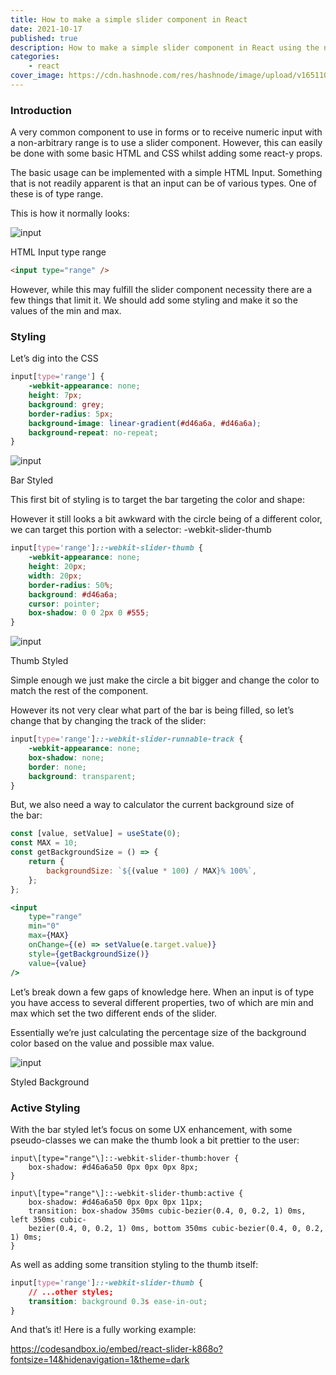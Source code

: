 ```yaml
---
title: How to make a simple slider component in React
date: 2021-10-17
published: true
description: How to make a simple slider component in React using the native Html INPUT element and some CSS styling with a little bit of Javascript.
categories:
    - react
cover_image: https://cdn.hashnode.com/res/hashnode/image/upload/v1651103847988/IPmjdjoTV.png
---
```


### Introduction

A very common component to use in forms or to receive numeric input with a non-arbitrary range is to use a slider component. However, this can easily be done with some basic HTML and CSS whilst adding some react-y props.

The basic usage can be implemented with a simple HTML Input. Something that is not readily apparent is that an input can be of various types. One of these is of type range.

This is how it normally looks:

![input](https://cdn.hashnode.com/res/hashnode/image/upload/v1638468773024/QCAn5-eD9.png)

HTML Input type range

```html
<input type="range" />
```

However, while this may fulfill the slider component necessity there are a few things that limit it. We should add some styling and make it so the values of the min and max.

### Styling

Let’s dig into the CSS

```css
input[type='range'] {
	-webkit-appearance: none;
	height: 7px;
	background: grey;
	border-radius: 5px;
	background-image: linear-gradient(#d46a6a, #d46a6a);
	background-repeat: no-repeat;
}
```

![input](https://cdn.hashnode.com/res/hashnode/image/upload/v1638468774398/9vtA9QPJE.png)

Bar Styled

This first bit of styling is to target the bar targeting the color and shape:

However it still looks a bit awkward with the circle being of a different color, we can target this portion with a selector: -webkit-slider-thumb

```css
input[type='range']::-webkit-slider-thumb {
	-webkit-appearance: none;
	height: 20px;
	width: 20px;
	border-radius: 50%;
	background: #d46a6a;
	cursor: pointer;
	box-shadow: 0 0 2px 0 #555;
}
```

![input](https://cdn.hashnode.com/res/hashnode/image/upload/v1638468775846/O2MZ5MpYr.png)

Thumb Styled

Simple enough we just make the circle a bit bigger and change the color to match the rest of the component.

However its not very clear what part of the bar is being filled, so let’s change that by changing the track of the slider:

```css
input[type='range']::-webkit-slider-runnable-track {
	-webkit-appearance: none;
	box-shadow: none;
	border: none;
	background: transparent;
}
```

But, we also need a way to calculator the current background size of the bar:

```js
const [value, setValue] = useState(0);
const MAX = 10;
const getBackgroundSize = () => {
	return {
		backgroundSize: `${(value * 100) / MAX}% 100%`,
	};
};
```

```jsx
<input
	type="range"
	min="0"
	max={MAX}
	onChange={(e) => setValue(e.target.value)}
	style={getBackgroundSize()}
	value={value}
/>
```

Let’s break down a few gaps of knowledge here. When an input is of type you have access to several different properties, two of which are min and max which set the two different ends of the slider.

Essentially we’re just calculating the percentage size of the background color based on the value and possible max value.

![input](https://cdn.hashnode.com/res/hashnode/image/upload/v1638468777238/FNToB6YNm.png)

Styled Background

### Active Styling

With the bar styled let’s focus on some UX enhancement, with some pseudo-classes we can make the thumb look a bit prettier to the user:

```
input\[type="range"\]::-webkit-slider-thumb:hover {
    box-shadow: #d46a6a50 0px 0px 0px 8px;
}

input\[type="range"\]::-webkit-slider-thumb:active {
    box-shadow: #d46a6a50 0px 0px 0px 11px;
    transition: box-shadow 350ms cubic-bezier(0.4, 0, 0.2, 1) 0ms, left 350ms cubic-
    bezier(0.4, 0, 0.2, 1) 0ms, bottom 350ms cubic-bezier(0.4, 0, 0.2, 1) 0ms;
}
```

As well as adding some transition styling to the thumb itself:

```css
input[type='range']::-webkit-slider-thumb {
	// ...other styles;
	transition: background 0.3s ease-in-out;
}
```

And that’s it! Here is a fully working example:

https://codesandbox.io/embed/react-slider-k868o?fontsize=14&hidenavigation=1&theme=dark
